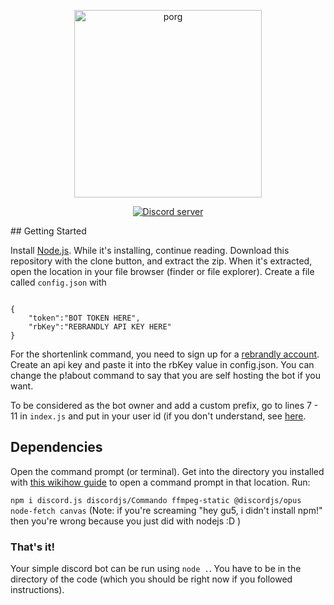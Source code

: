 <div align="center">
    <p>
        <img src="https://guswatkins.net/favicon.png" width="300" alt="porg">
    </p>
    <p>
        <a href="https://discord.gg/bRCvFy9"><img src="https://discord.com/api/guilds/725859716454023228/embed.png" alt="Discord server" /></a>
    </p>
</div>
## Getting Started

Install [Node.js](https://nodejs.org). While it's installing, continue reading.
Download this repository with the clone button, and extract the zip. When it's extracted, open the location in your file browser (finder or file explorer).
Create a file called `config.json` with 

```

{
    "token":"BOT TOKEN HERE",
    "rbKey":"REBRANDLY API KEY HERE"
}

```
For the shortenlink command, you need to sign up for a [rebrandly account](https://rebrandly.com). Create an api key and paste it into the rbKey value in config.json.
You can change the p!about command to say that you are self hosting the bot if you want.

To be considered as the bot owner and add a custom prefix, go to lines 7 - 11 in `index.js` and put in your user id (if you don't understand, see [here](https://support.discord.com/hc/en-us/articles/206346498-Where-can-I-find-my-User-Server-Message-ID-).

## Dependencies

Open the command prompt (or terminal). Get into the directory you installed with [this wikihow guide](http://www.wikihow.com/Change-Directories-in-Command-Prompt) to open a command prompt in that location. Run:

`npm i discord.js discordjs/Commando ffmpeg-static @discordjs/opus node-fetch canvas` (Note: if you're screaming "hey gu5, i didn't install npm!" then you're wrong because you just did with nodejs :D )

### That's it!

Your simple discord bot can be run using `node .`. You have to be in the directory of the code (which you should be right now if you followed instructions).
